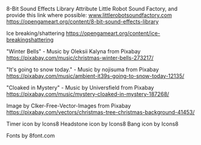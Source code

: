 8-Bit Sound Effects Library
Attribute Little Robot Sound Factory, and provide this link where possible: www.littlerobotsoundfactory.com
https://opengameart.org/content/8-bit-sound-effects-library

Ice breaking/shattering
https://opengameart.org/content/ice-breakingshattering

"Winter Bells" - Music by Oleksii Kalyna from Pixabay
https://pixabay.com/music/christmas-winter-bells-273217/

"It's going to snow today." - Music by nojisuma from Pixabay
https://pixabay.com/music/ambient-it39s-going-to-snow-today-12135/

"Cloaked in Mystery" - Music by Universfield from Pixabay
https://pixabay.com/music/mystery-cloaked-in-mystery-187268/

Image by Clker-Free-Vector-Images from Pixabay
https://pixabay.com/vectors/christmas-tree-christmas-background-41453/

Timer icon by Icons8
Headstone icon by Icons8
Bang icon by Icons8

Fonts by 8font.com
